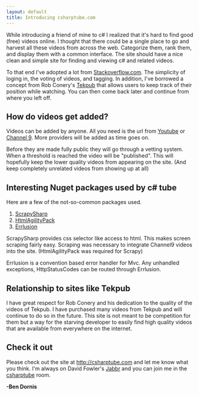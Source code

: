 ```yaml
---
layout: default
title: Introducing csharptube.com
---
```


<p>While introducing a friend of mine to c# I realized that it's hard to find good (free) videos online. I thought that there could be a single place to go and harvest all these videos from across the web. Categorize them, rank them, and display them with a common interface. The site should have a nice clean and simple site for finding and viewing c# and related videos. </p>

<p>To that end I've adopted a lot from <a href="http://stackoverflow.com">Stackoverflow.com</a>. The simplicity of loging in, the voting of videos, and tagging. In addition, I've borrowed a concept from Rob Conery's <a href="http://tekpub.com">Tekpub</a> that allows users to keep track of their position while watching. You can then come back later and continue from where you left off.</p>

<h2>How do videos get added?</h2>

<p>Videos can be added by anyone. All you need is the url from <a href="http://www.youtube.com">Youtube</a> or <a href="http://channel9.msdn.com">Channel 9</a>. More providers will be added as time goes on.</p>

<p>Before they are made fully public they will go through a vetting system. When a threshold is reached the video will be "published". This will hopefully keep the lower quality videos from appearing on the site. (And keep completely unrelated videos from showing up at all)</p>

<h2>Interesting Nuget packages used by c# tube</h2>

<p>Here are a few of the not-so-common packages used.</p>

<ol>
<li><a href="http://nuget.org/List/Packages/ScrapySharp">ScrapySharp</a></li>
<li><a href="http://nuget.org/List/Packages/HtmlAgilityPack">HtmlAgilityPack</a></li>
<li><a href="http://nuget.org/List/Packages/Errlusion">Errlusion</a></li>
</ol>

<p>ScrapySharp provides css selector like access to html. This makes screen scraping fairly easy. Scraping was necessary to integrate Channel9 videos into the site. (HtmlAgilityPack was required for Scrapy)</p>

<p>Errlusion is a convention based error handler for Mvc. Any unhandled exceptions, HttpStatusCodes can be routed through Errlusion.</p>

<h2>Relationship to sites like Tekpub</h2>

<p>I have great respect for Rob Conery and his dedication to the quality of the videos of Tekpub. I have purchased many videos from Tekpub and will continue to do so in the future. This site is not meant to be competition for them but a way for the starving developer to easily find high quality videos that are available from everywhere on the internet.</p>

<h2>Check it out</h2>

<p>Please check out the site at <a href="http://csharptube.com">http://csharptube.com</a> and let me know what you think. I'm always on David Fowler's <a href="http://jabbr.net">Jabbr</a> and you can join me in the <a href="http://jabbr.net/#/rooms/csharptube">csharptube</a> room.</p>

<p><strong>-Ben Dornis</strong></p>